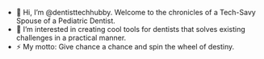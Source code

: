 - 👋 Hi, I’m @dentisttechhubby. Welcome to the chronicles of a Tech-Savy Spouse of a Pediatric Dentist.
- 👀 I’m interested in creating cool tools for dentists that solves existing challenges in a practical manner.
- ⚡ My motto: Give chance a chance and spin the wheel of destiny. 

<!---
dentisttechhubby/dentisttechhubby is a ✨ special ✨ repository because its `README.md` (this file) appears on your GitHub profile.
You can click the Preview link to take a look at your changes.
--->
